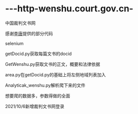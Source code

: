 # ---http-wenshu.court.gov.cn-
中国裁判文书网

感谢[李唐](https://github.com/itangk)提供的部分代码

selenium


getDocid.py获取每篇文书的docid 

GetWenshu.py获取文书的正文，概要和法律依据

area.py在getDocid.py的基础上将左侧地域列表加入

Analyticak_wenshu.py解析爬下来的文件

想要爬的数据多，参数得做的全面

2021/10/6新增裁判文书网登录
